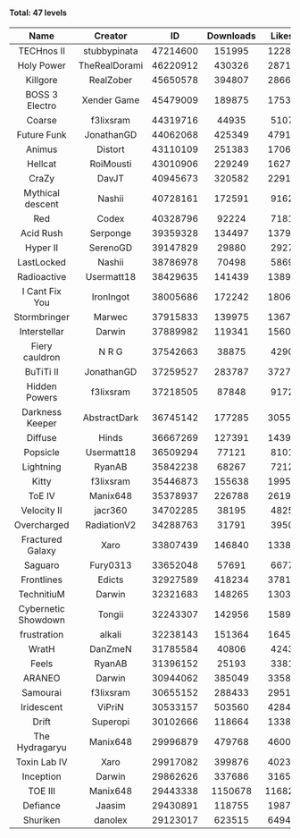 #### Total: 47 levels

| Name | Creator | ID | Downloads | Likes |
|:---:|:---:|:---:|:---:|:---:|
| TECHnos II | stubbypinata | 47214600 | 151995 | 12283
| Holy Power | TheRealDorami | 46220912 | 430326 | 28712
| Killgore | RealZober | 45650578 | 394807 | 28667
| BOSS 3 Electro | Xender Game | 45479009 | 189875 | 17539
| Coarse | f3lixsram | 44319716 | 44935 | 5107
| Future Funk | JonathanGD | 44062068 | 425349 | 47919
| Animus | Distort | 43110109 | 251383 | 17061
| Hellcat | RoiMousti | 43010906 | 229249 | 16278
| CraZy | DavJT | 40945673 | 320582 | 22912
| Mythical descent | Nashii | 40728161 | 172591 | 9162
| Red | Codex | 40328796 | 92224 | 7181
| Acid Rush | Serponge | 39359328 | 134497 | 13799
| Hyper II | SerenoGD | 39147829 | 29880 | 2927
| LastLocked | Nashii | 38786978 | 70498 | 5869
| Radioactive | Usermatt18 | 38429635 | 141439 | 13896
| I Cant Fix You | IronIngot | 38005686 | 172242 | 18064
| Stormbringer | Marwec | 37915833 | 139975 | 13671
| Interstellar | Darwin | 37889982 | 119341 | 15606
| Fiery cauldron | N R G | 37542663 | 38875 | 4290
| BuTiTi II | JonathanGD | 37259527 | 283787 | 37273
| Hidden Powers | f3lixsram | 37218505 | 87848 | 9172
| Darkness Keeper | AbstractDark | 36745142 | 177285 | 30554
| Diffuse | Hinds | 36667269 | 127391 | 14391
| Popsicle | Usermatt18 | 36509294 | 77121 | 8101
| Lightning | RyanAB | 35842238 | 68267 | 7212
| Kitty | f3lixsram | 35446873 | 155638 | 19952
| ToE IV  | Manix648 | 35378937 | 226788 | 26197
| Velocity II | jacr360 | 34702285 | 38195 | 4825
| Overcharged | RadiationV2 | 34288763 | 31791 | 3950
| Fractured Galaxy  | Xaro | 33807439 | 146840 | 13381
| Saguaro | Fury0313 | 33652048 | 57691 | 6677
| Frontlines | Edicts | 32927589 | 418234 | 37814
| TechnitiuM | Darwin | 32321683 | 148265 | 13030
| Cybernetic Showdown  | Tongii | 32243307 | 142956 | 15895
| frustration | alkali | 32238143 | 151364 | 16453
| WratH | DanZmeN | 31785584 | 40806 | 4243
| Feels | RyanAB | 31396152 | 25193 | 3381
| ARANEO | Darwin | 30944062 | 385049 | 33589
| Samourai | f3lixsram | 30655152 | 288433 | 29513
| Iridescent | ViPriN | 30533157 | 503560 | 42840
| Drift | Superopi | 30102666 | 118664 | 13380
| The Hydragaryu | Manix648 | 29996879 | 479768 | 46000
| Toxin Lab IV | Xaro | 29917082 | 399876 | 40236
| Inception | Darwin | 29862626 | 337686 | 31653
| TOE III | Manix648 | 29443338 | 1150678 | 116823
| Defiance | Jaasim | 29430891 | 118755 | 19873
| Shuriken | danolex | 29123017 | 623515 | 64945
